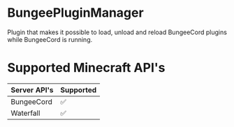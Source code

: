 # BungeePluginManager

Plugin that makes it possible to load, unload and reload BungeeCord plugins while BungeeCord is running.

# Supported Minecraft API's

| Server API's | Supported          |
| ------- | ------------------ |
| BungeeCord     | :white_check_mark: |
| Waterfall     | :white_check_mark: |

